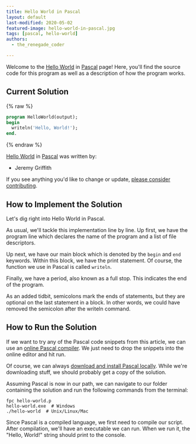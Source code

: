 ```yaml
---
title: Hello World in Pascal
layout: default
last-modified: 2020-05-02
featured-image: hello-world-in-pascal.jpg
tags: [pascal, hello-world]
authors:
  - the_renegade_coder

---
```


Welcome to the [Hello World](https://sampleprograms.io/projects/hello-world) in [Pascal](https://sampleprograms.io/languages/pascal) page! Here, you'll find the source code for this program as well as a description of how the program works.

## Current Solution

{% raw %}

```pascal
program HelloWorld(output);
begin
  writeln('Hello, World!');
end.
```

{% endraw %}

[Hello World](https://sampleprograms.io/projects/hello-world) in [Pascal](https://sampleprograms.io/languages/pascal) was written by:

- Jeremy Griffith

If you see anything you'd like to change or update, [please consider contributing](https://github.com/TheRenegadeCoder/sample-programs).

## How to Implement the Solution

Let's dig right into Hello World in Pascal.

As usual, we'll tackle this implementation line by line. Up
first, we have the program line which declares the name of
the program and a list of file descriptors.

Up next, we have our main block which is denoted by the `begin`
and `end` keywords. Within this block, we have the print statement.
Of course, the function we use in Pascal is called `writeln`.

Finally, we have a period, also known as a full stop. This
indicates the end of the program.

As an added tidbit, semicolons mark the ends of statements, but 
they are optional on the last statement in a block. In other words, 
we could have removed the semicolon after the writeln command.


## How to Run the Solution

If we want to try any of the Pascal code snippets from this article, 
we can use an [online Pascal compiler][1]. We just need to drop the snippets 
into the online editor and hit run.

Of course, we can always [download and install Pascal locally][2]. While 
we're downloading stuff, we should probably get a copy of the solution.

Assuming Pascal is now in our path, we can navigate to our folder 
containing the solution and run the following commands from the terminal:

```shell
fpc hello-world.p
hello-world.exe  # Windows
./hello-world  # Unix/Linux/Mac
```

Since Pascal is a compiled language, we first need to compile our script. 
After compilation, we'll have an executable we can run. When we run it, the 
"Hello, World!" string should print to the console.

[1]: https://www.onlinegdb.com/online_pascal_compiler
[2]: https://www.freepascal.org/download.html

